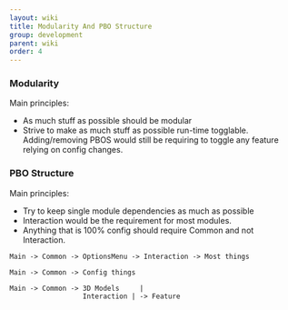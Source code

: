 ```yaml
---
layout: wiki
title: Modularity And PBO Structure
group: development
parent: wiki
order: 4
---
```


###  Modularity

Main principles:
- As much stuff as possible should be modular
- Strive to make as much stuff as possible run-time togglable. Adding/removing PBOS would still be requiring to toggle any feature relying on config changes.

### PBO Structure

Main principles:

- Try to keep single module dependencies as much as possible
- Interaction would be the requirement for most modules.
- Anything that is 100% config should require Common and not Interaction.

```
Main -> Common -> OptionsMenu -> Interaction -> Most things

Main -> Common -> Config things

Main -> Common -> 3D Models     |
                  Interaction | -> Feature
```
